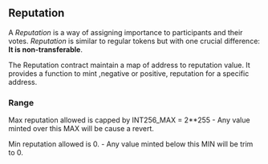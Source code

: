 ## Reputation


A *Reputation* is a way of assigning importance to participants and their votes.
*Reputation* is similar to regular tokens but with one crucial difference: **It is non-transferable**.

The Reputation contract maintain a map of address to reputation value.
It provides a function to mint ,negative or positive, reputation for a specific address.

### Range

Max reputation allowed is capped by INT256_MAX = 2**255 - Any value minted over this MAX will be cause a revert.

Min reputation allowed is 0. - Any value minted below this MIN will be trim to 0.


 
